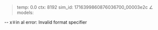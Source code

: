 > temp: 0.0 ctx: 8192 sim_id: 1716399860876036700_00003e2c
∠ models:


--
x∓in al error: Invalid format specifier
